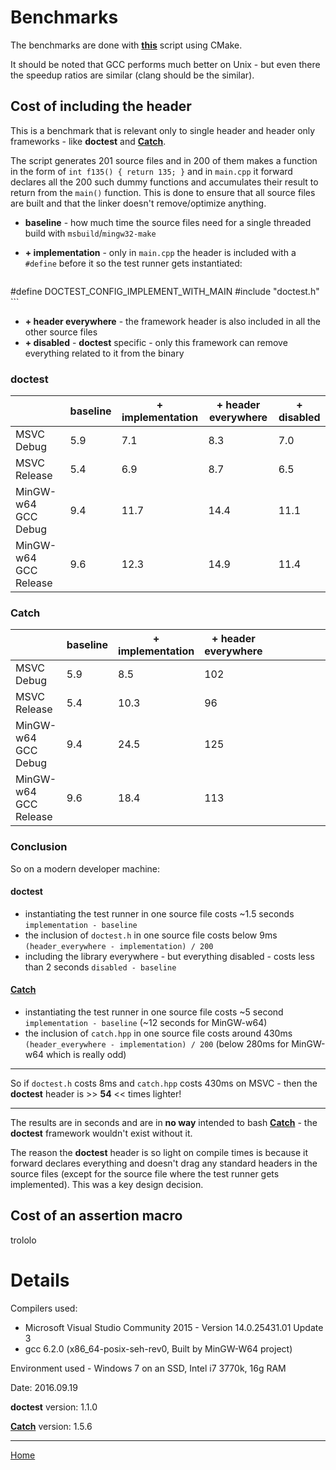 # Benchmarks

The benchmarks are done with [**this**](../../scripts/bench/bench.py) script using CMake.

It should be noted that GCC performs much better on Unix - but even there the speedup ratios are similar (clang should be the similar).

## Cost of including the header

This is a benchmark that is relevant only to single header and header only frameworks - like **doctest** and [**Catch**](https://github.com/philsquared/Catch).

The script generates 201 source files and in 200 of them makes a function in the form of ```int f135() { return 135; }``` and in ```main.cpp``` it forward declares all the 200 such dummy functions and accumulates their result to return from the ```main()``` function. This is done to ensure that all source files are built and that the linker doesn't remove/optimize anything.

- **baseline** - how much time the source files need for a single threaded build with ```msbuild```/```mingw32-make``` 
- **+ implementation** - only in ```main.cpp``` the header is included with a ```#define``` before it so the test runner gets instantiated:

    ```c++
#define DOCTEST_CONFIG_IMPLEMENT_WITH_MAIN
#include "doctest.h"
    ```
- **+ header everywhere** - the framework header is also included in all the other source files
- **+ disabled** - **doctest** specific - only this framework can remove everything related to it from the binary

### doctest

| &nbsp;                 | baseline | + implementation | + header everywhere | + disabled |
|------------------------|----------|------------------|---------------------|------------|
| MSVC Debug             | 5.9      | 7.1              | 8.3                 | 7.0        |
| MSVC Release           | 5.4      | 6.9              | 8.7                 | 6.5        |
| MinGW-w64 GCC Debug    | 9.4      | 11.7             | 14.4                | 11.1       |
| MinGW-w64 GCC Release  | 9.6      | 12.3             | 14.9                | 11.4       |

### Catch

| &nbsp;                 | baseline | + implementation | + header everywhere | &nbsp;&nbsp;&nbsp;&nbsp;&nbsp;&nbsp;&nbsp;&nbsp;&nbsp;&nbsp;&nbsp;&nbsp;&nbsp;&nbsp;&nbsp;&nbsp;&nbsp;&nbsp;&nbsp;&nbsp;&nbsp;&nbsp;&nbsp;&nbsp;&nbsp;&nbsp;&nbsp; |
|------------------------|----------|------------------|---------------------|------------|
| MSVC Debug             | 5.9      | 8.5              | 102                 |            |
| MSVC Release           | 5.4      | 10.3             | 96                  |            |
| MinGW-w64 GCC Debug    | 9.4      | 24.5             | 125                 |            |
| MinGW-w64 GCC Release  | 9.6      | 18.4             | 113                 |            |

### Conclusion

So on a modern developer machine:

#### doctest

- instantiating the test runner in one source file costs ~1.5 seconds ```implementation - baseline```
- the inclusion of ```doctest.h``` in one source file costs below 9ms ```(header_everywhere - implementation) / 200```
- including the library everywhere - but everything disabled - costs less than 2 seconds ```disabled - baseline```

#### [Catch](https://github.com/philsquared/Catch)

- instantiating the test runner in one source file costs ~5 second ```implementation - baseline```
  (~12 seconds for MinGW-w64)
- the inclusion of ```catch.hpp```  in one source file costs around 430ms ```(header_everywhere - implementation) / 200```
  (below 280ms for MinGW-w64 which is really odd)

----------

So if ```doctest.h``` costs 8ms and ```catch.hpp``` costs 430ms on MSVC - then the **doctest** header is >> **54** << times lighter! 

----------

The results are in seconds and are in **no way** intended to bash [**Catch**](https://github.com/philsquared/Catch) - the **doctest** framework wouldn't exist without it.

The reason the **doctest** header is so light on compile times is because it forward declares everything and doesn't drag any standard headers in the source files (except for the source file where the test runner gets implemented). This was a key design decision.

## Cost of an assertion macro

trololo

# Details

Compilers used:

- Microsoft Visual Studio Community 2015 - Version 14.0.25431.01 Update 3
- gcc 6.2.0 (x86_64-posix-seh-rev0, Built by MinGW-W64 project)

Environment used - Windows 7 on an SSD, Intel i7 3770k, 16g RAM

Date: 2016.09.19

**doctest** version: 1.1.0

[**Catch**](https://github.com/philsquared/Catch) version: 1.5.6

---------------

[Home](readme.md#reference)
